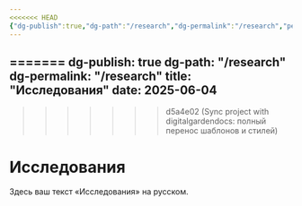 ```yaml
---
<<<<<<< HEAD
{"dg-publish":true,"dg-path":"/research","dg-permalink":"/research","permalink":"/research/","title":"Исследования"}
---
```



=======
dg-publish: true
dg-path: "/research"
dg-permalink: "/research"
title: "Исследования"
date: 2025-06-04
---

>>>>>>> d5a4e02 (Sync project with digitalgardendocs: полный перенос шаблонов и стилей)
# Исследования

Здесь ваш текст «Исследования» на русском.

